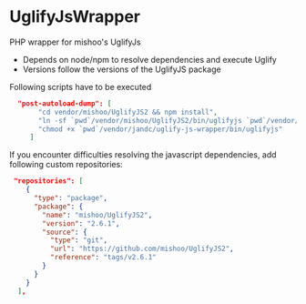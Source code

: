 # UglifyJsWrapper
PHP wrapper for mishoo's UglifyJs

- Depends on node/npm to resolve dependencies and execute Uglify
- Versions follow the versions of the UglifyJS package

Following scripts have to be executed

```json
  "post-autoload-dump": [
       "cd vendor/mishoo/UglifyJS2 && npm install",
       "ln -sf `pwd`/vendor/mishoo/UglifyJS2/bin/uglifyjs `pwd`/vendor/jandc/uglify-js-wrapper/bin/uglifyjs",
       "chmod +x `pwd`/vendor/jandc/uglify-js-wrapper/bin/uglifyjs"
     ]
```


If you encounter difficulties resolving the javascript dependencies, add following custom repositories:

```json
 "repositories": [
    {
      "type": "package",
      "package": {
        "name": "mishoo/UglifyJS2",
        "version": "2.6.1",
        "source": {
          "type": "git",
          "url": "https://github.com/mishoo/UglifyJS2",
          "reference": "tags/v2.6.1"
        }
      }
    }
  ],
```
